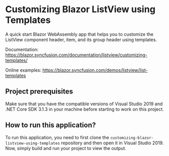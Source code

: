 # Customizing Blazor ListView using Templates 
A quick start Blazor WebAssembly app that helps you to customize the ListView component header, item, and its group header using templates.

Documentation: https://blazor.syncfusion.com/documentation/listview/customizing-templates/

Online examples: https://blazor.syncfusion.com/demos/listview/list-templates

## Project prerequisites

Make sure that you have the compatible versions of Visual Studio 2019 and .NET Core SDK 3.1.3 in your machine before starting to work on this project.

## How to run this application?

To run this application, you need to first clone the `customizing-blazor-listview-using-templates` repository and then open it in Visual Studio 2019. Now, simply build and run your project to view the output.

